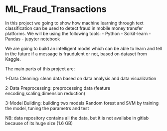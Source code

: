 # ML_Fraud_Transactions

In this project we going to show how machine learning through text classification can be used to detect fraud in mobile money transfer platforms. We will be using the following tools:
	- Python
	- Scikit-learn
	- Pandas
	- jupyter notebook
	
We are going to build an intelligent model which can be able to learn and tell in the future if a message is fraudulent or not, based on dataset from Kaggle.

The main parts of this project are:

1-Data Cleaning: 
	clean data based on data analysis and data visualization

2-Data Preprocessing:
	preprocessing data (feature encoding,scaling,dimension reduction)

3-Model Building: 
	building two models Random forest and SVM by training the model, tuning the parametrs and test 


NB: data repository contains all the data, but it is not availabe in gitlab because of its huge size (1.6 GB)